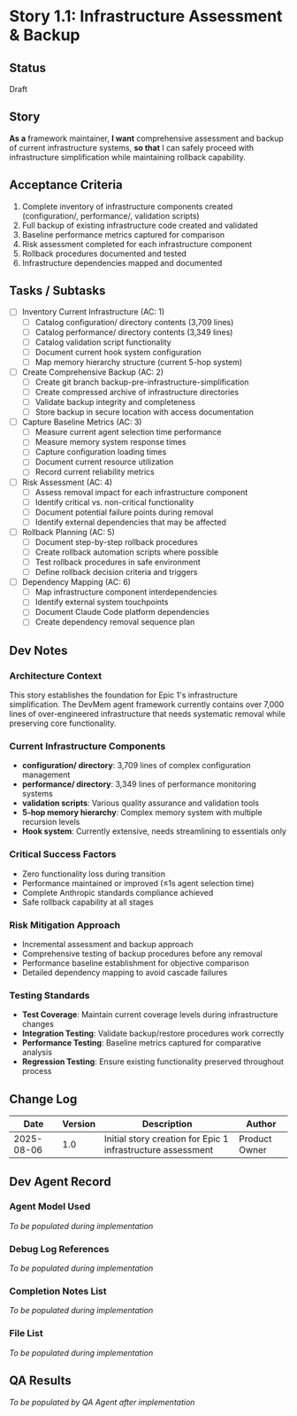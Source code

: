 # Story 1.1: Infrastructure Assessment & Backup

## Status
Draft

## Story

**As a** framework maintainer,
**I want** comprehensive assessment and backup of current infrastructure systems,
**so that** I can safely proceed with infrastructure simplification while maintaining rollback capability.

## Acceptance Criteria

1. Complete inventory of infrastructure components created (configuration/, performance/, validation scripts)
2. Full backup of existing infrastructure code created and validated
3. Baseline performance metrics captured for comparison
4. Risk assessment completed for each infrastructure component
5. Rollback procedures documented and tested
6. Infrastructure dependencies mapped and documented

## Tasks / Subtasks

- [ ] Inventory Current Infrastructure (AC: 1)
  - [ ] Catalog configuration/ directory contents (3,709 lines)
  - [ ] Catalog performance/ directory contents (3,349 lines)
  - [ ] Catalog validation script functionality
  - [ ] Document current hook system configuration
  - [ ] Map memory hierarchy structure (current 5-hop system)

- [ ] Create Comprehensive Backup (AC: 2)
  - [ ] Create git branch backup-pre-infrastructure-simplification
  - [ ] Create compressed archive of infrastructure directories
  - [ ] Validate backup integrity and completeness
  - [ ] Store backup in secure location with access documentation

- [ ] Capture Baseline Metrics (AC: 3)
  - [ ] Measure current agent selection time performance
  - [ ] Measure memory system response times
  - [ ] Capture configuration loading times
  - [ ] Document current resource utilization
  - [ ] Record current reliability metrics

- [ ] Risk Assessment (AC: 4)
  - [ ] Assess removal impact for each infrastructure component
  - [ ] Identify critical vs. non-critical functionality
  - [ ] Document potential failure points during removal
  - [ ] Identify external dependencies that may be affected

- [ ] Rollback Planning (AC: 5)
  - [ ] Document step-by-step rollback procedures
  - [ ] Create rollback automation scripts where possible
  - [ ] Test rollback procedures in safe environment
  - [ ] Define rollback decision criteria and triggers

- [ ] Dependency Mapping (AC: 6)
  - [ ] Map infrastructure component interdependencies
  - [ ] Identify external system touchpoints
  - [ ] Document Claude Code platform dependencies
  - [ ] Create dependency removal sequence plan

## Dev Notes

### Architecture Context
This story establishes the foundation for Epic 1's infrastructure simplification. The DevMem agent framework currently contains over 7,000 lines of over-engineered infrastructure that needs systematic removal while preserving core functionality.

### Current Infrastructure Components
- **configuration/ directory**: 3,709 lines of complex configuration management
- **performance/ directory**: 3,349 lines of performance monitoring systems  
- **validation scripts**: Various quality assurance and validation tools
- **5-hop memory hierarchy**: Complex memory system with multiple recursion levels
- **Hook system**: Currently extensive, needs streamlining to essentials only

### Critical Success Factors
- Zero functionality loss during transition
- Performance maintained or improved (≤1s agent selection time)
- Complete Anthropic standards compliance achieved
- Safe rollback capability at all stages

### Risk Mitigation Approach
- Incremental assessment and backup approach
- Comprehensive testing of backup procedures before any removal
- Performance baseline establishment for objective comparison
- Detailed dependency mapping to avoid cascade failures

### Testing Standards
- **Test Coverage**: Maintain current coverage levels during infrastructure changes
- **Integration Testing**: Validate backup/restore procedures work correctly
- **Performance Testing**: Baseline metrics captured for comparative analysis
- **Regression Testing**: Ensure existing functionality preserved throughout process

## Change Log

| Date | Version | Description | Author |
|------|---------|-------------|--------|
| 2025-08-06 | 1.0 | Initial story creation for Epic 1 infrastructure assessment | Product Owner |

## Dev Agent Record

### Agent Model Used
_To be populated during implementation_

### Debug Log References
_To be populated during implementation_  

### Completion Notes List
_To be populated during implementation_

### File List
_To be populated during implementation_

## QA Results
_To be populated by QA Agent after implementation_